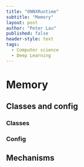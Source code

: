 ```yaml
---
title: "ONNXRuntime"
subtitle: "Memory"
layout: post
author: "Peter Lau"
published: false
header-style: text
tags:
  - Computer science
  - Deep Learning
---
```


# Memory

## Classes and config

### Classes

### Config

## Mechanisms
